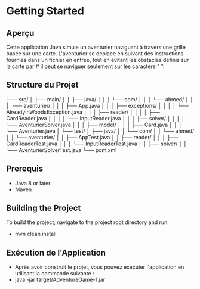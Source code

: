 
# Getting Started


## Aperçu
Cette application Java  simule un aventurier naviguant à travers une grille basée sur une carte. L'aventurier se déplace en suivant des instructions fournies dans un fichier en entrée, tout en évitant les obstacles définis sur la carte par # il peut se naviguer seulement sur les caractère " ".


## Structure du Projet
├── src/
│ ├── main/
│ │ ├── java/
│ │ │ └── com/
│ │ │ └── ahmed/
│ │ │ └── aventurier/
│ │ │ ├── App.java
│ │ │ ├── exceptions/
│ │ │ │ └── AlreadyInWoodsException.java
│ │ │ ├── reader/
│ │ │ │ ├── CardReader.java
│ │ │ │ └── InputReader.java
│ │ │ ├── solver/
│ │ │ │ └── AventurierSolver.java
│ │ │ ├── model/
│ │ │ ├── Card.java
│ │ │ └── Aventurier.java
│ └── test/
│  ├── java/
│  │ └── com/
│  │ └── ahmed/
│  │ └── aventurier/
│  │ ├── AppTest.java
│  │ ├── reader/
│  │ │ ├── CardReaderTest.java
│  │ │ └── InputReaderTest.java
│  │ ├── solver/
│  │ └── AventurierSolverTest.java
└── pom.xml


## Prerequis
- Java 8 or later
- Maven

## Building the Project
To build the project, navigate to the project root directory and run:

- mvn clean install

## Exécution de l'Application
- Après avoir construit le projet, vous pouvez exécuter l'application en utilisant la commande suivante :
- java -jar target/AdventureGame-1.jar